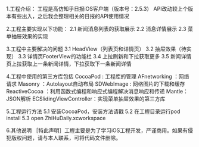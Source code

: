1.工程介绍：
工程是高仿知乎日报iOS客户端（版本号：2.5.3）
API改动较上个版本有些出入，之后我会整理相关的日报的API使用情况

2.工程主要实现以下功能：
2.1 新闻消息列表的获取展示
2.2 消息详情展示
2.3 菜单抽屉效果的实现

3.工程中主要解决的问题
3.1 HeadView（列表页和详情页）
3.2 抽屉效果（待实现）
3.3 详情页FooterView的功能栏
3.4 上拉刷新和下拉获取更多
3.5 新闻详情页上拉获取上一条新闻详情，下拉获取下一条新闻详情

4.工程中使用的第三方库包括
CocoaPod : 工程库的管理
AFnetworking ：网络请求
Masonry ：Autolayout自动布局
SDWebImage : 网络图片的下载和缓存
ReactiveCocoa ：利用函数式编程和响应式编程解决消息响应和传递
Mantle：JSON解析
ECSlidingViewController：实现菜单抽屉效果的第三方库

5.工程运行方法
5.1 安装CocoaPod，安装方法请戳
5.2 在工程目录运行pod install
5.3 open ZhiHuDaily.xcworkspace

6.其他说明
［特此声明］工程主要是为了学习iOS工程开发，严谨商用。如果有侵犯版权问题，请与本人联系，可将代码文件删除。